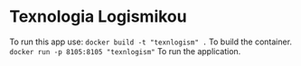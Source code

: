 # Texnologia Logismikou
To run this app use:
``
docker build -t "texnlogism" .
``
To build the container.
``
docker run -p 8105:8105 "texnlogism"
``
To run the application.
